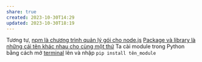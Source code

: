 ```yaml
---
share: true
created: 2023-10-30T14:29
updated: 2023-10-30T18:19
---
```

Tương tự, [npm là chương trình quản lý gói cho node.js](../JavaScript/Runtime/npm%20l%C3%A0%20ch%C6%B0%C6%A1ng%20tr%C3%ACnh%20qu%E1%BA%A3n%20l%C3%BD%20g%C3%B3i%20cho%20node.js.md) 
[Package và library là những cái tên khác nhau cho cùng một thứ](../L%E1%BA%ADp%20tr%C3%ACnh%20h%C6%B0%E1%BB%9Bng%20v%E1%BA%ADt%20th%E1%BB%83/Kh%C3%A1i%20ni%E1%BB%87m%20c%C6%A1%20b%E1%BA%A3n/M%C3%B4%20%C4%91un/Package%20v%C3%A0%20library%20l%C3%A0%20nh%E1%BB%AFng%20c%C3%A1i%20t%C3%AAn%20kh%C3%A1c%20nhau%20cho%20c%C3%B9ng%20m%E1%BB%99t%20th%E1%BB%A9.md)
Ta cài module trong Python bằng cách mở [terminal](../../H%E1%BB%87%20%C4%91i%E1%BB%81u%20h%C3%A0nh,%20path%20v%C3%A0%20terminal/Terminal,%20shell,%20console/Terminal%20l%C3%A0%20c%C3%A1i%20ch%C6%B0%C6%A1ng%20tr%C3%ACnh%20%C4%91%E1%BB%83%20l%C3%A0m%20vi%E1%BB%87c%20v%E1%BB%9Bi%20shell.md) lên và nhập
`pip install tên_module`
